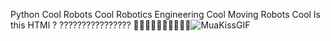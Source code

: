 
Python Cool 
Robots Cool 
Robotics Engineering Cool
Moving Robots Cool
Is this HTMl ? ????????????????
🙂🙂🙂🙂🙂🙂🙂🙂🙂🙂![MuaKissGIF](https://github.com/Damir324/Damir324/assets/156957322/e50ec7d3-fc20-4155-9a35-f474ef19b0eb)

